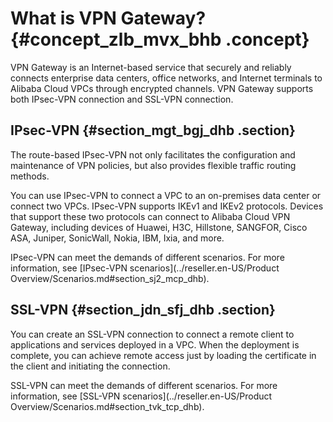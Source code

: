 # What is VPN Gateway? {#concept_zlb_mvx_bhb .concept}

VPN Gateway is an Internet-based service that securely and reliably connects enterprise data centers, office networks, and Internet terminals to Alibaba Cloud VPCs through encrypted channels. VPN Gateway supports both IPsec-VPN connection and SSL-VPN connection.

## IPsec-VPN {#section_mgt_bgj_dhb .section}

The route-based IPsec-VPN not only facilitates the configuration and maintenance of VPN policies, but also provides flexible traffic routing methods.

You can use IPsec-VPN to connect a VPC to an on-premises data center or connect two VPCs. IPsec-VPN supports IKEv1 and IKEv2 protocols. Devices that support these two protocols can connect to Alibaba Cloud VPN Gateway, including devices of Huawei, H3C, Hillstone, SANGFOR, Cisco ASA, Juniper, SonicWall, Nokia, IBM, Ixia, and more.

IPsec-VPN can meet the demands of different scenarios. For more information, see [IPsec-VPN scenarios](../reseller.en-US/Product Overview/Scenarios.md#section_sj2_mcp_dhb).

## SSL-VPN {#section_jdn_sfj_dhb .section}

You can create an SSL-VPN connection to connect a remote client to applications and services deployed in a VPC. When the deployment is complete, you can achieve remote access just by loading the certificate in the client and initiating the connection.

SSL-VPN can meet the demands of different scenarios. For more information, see [SSL-VPN scenarios](../reseller.en-US/Product Overview/Scenarios.md#section_tvk_tcp_dhb).

